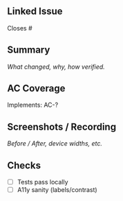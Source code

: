 ## Linked Issue

Closes #

## Summary

_What changed, why, how verified._

## AC Coverage

Implements: AC-?

## Screenshots / Recording

_Before / After, device widths, etc._

## Checks

- [ ] Tests pass locally
- [ ] A11y sanity (labels/contrast)

